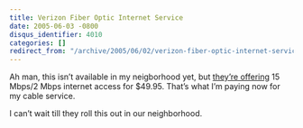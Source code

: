 ```yaml
---
title: Verizon Fiber Optic Internet Service
date: 2005-06-03 -0800
disqus_identifier: 4010
categories: []
redirect_from: "/archive/2005/06/02/verizon-fiber-optic-internet-service.aspx/"
---
```


Ah man, this isn’t available in my neigborhood yet, but [they’re
offering](https://www22.verizon.com/FiosForHome/channels/fios/root/package.asp)
15 Mbps/2 Mbps internet access for \$49.95. That’s what I’m paying now
for my cable service.

I can’t wait till they roll this out in our neighborhood.

